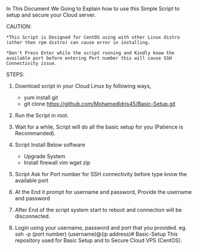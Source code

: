 In This Document We Going to Explain how to use this Simple Script to setup and secure your Cloud server.


CAUTION:

	*This Script is Designed for CentOS using with other Linux distro (other then rpm distro) can cause error in installing. 

	*Don't Press Enter while the script running and Kindly know the available port before entering Port number this will cause SSH Connectivity issue.	

STEPS:

1. Download script in your Cloud Linux by following ways, 
	* yum install git
	* git clone https://github.com/MohamedIdris45/Basic-Setup.git


2. Run the Script in root.
3. Wait for a while, Script will do all the basic setup for you (Patience is Recommanded).
4. Script Install Below software
	* Upgrade System
	* Install firewall vim wget zip
5. Script Ask for Port number for SSH connectivity before type know the available port
6. At the End it prompt for username and password, Provide the username and password
7. After End of the script system start to reboot and connection will be disconnected.
8. Login using your username, password and port that you provided.
	eg. ssh -p (port number) (username)@(ip address)# Basic-Setup
	This repository used for Basic Setup and to Secure Cloud VPS (CentOS).
